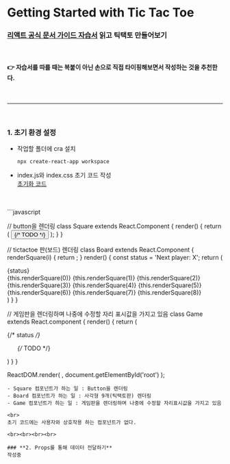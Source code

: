 # Getting Started with Tic Tac Toe

### [리액트 공식 문서 가이드 자습서](https://ko.reactjs.org/tutorial/tutorial.html) 읽고 틱택토 만들어보기
<br>

#### 👉 자습서를 따를 때는 복붙이 아닌 손으로 직접 타이핑해보면서 작성하는 것을 추천한다. 
<br>

---
<br>

### **1. 초기 환경 설정**
- 작업할 폴더에 cra 설치<br>

    ```npx create-react-app workspace```

- index.js와 index.css 초기 코드 작성<br> 
[초기화 코드](https://codepen.io/gaearon/pen/oWWQNa?editors=0010)
<br>
<br>
```javascript

// button을 렌더링
class Square extends React.Component {
  render() {
    return (
      <button className="square">
        {/* TODO */}
      </button>
    );
  }
}

// tictactoe 판(보드) 렌더링
class Board extends React.Component {
  renderSquare(i) {
    return <Square />;
  }
  render() {
    const status = 'Next player: X';
    return (
      <div>
        <div className="status">{status}</div>
        <div className="board-row">
          {this.renderSquare(0)}
          {this.renderSquare(1)}
          {this.renderSquare(2)}
        </div>
        <div className="board-row">
          {this.renderSquare(3)}
          {this.renderSquare(4)}
          {this.renderSquare(5)}
        </div>
        <div className="board-row">
          {this.renderSquare(6)}
          {this.renderSquare(7)}
          {this.renderSquare(8)}
        </div>
      </div>
    )
  }
}

// 게임판을 렌더링하며 나중에 수정할 자리 표시값을 가지고 있음
class Game extends React.component {
  render() {
    return (
      <div className="game">
        <div clasName="game-board">
          <Board/>
        </div>
        <div className="game-info">
        <div>{/* status */}</div>
        <ol>{/* TODO */}</ol>
        </div>
      </div>
    )
  }
}

ReactDOM.render(
  <Game />,
  document.getElementById('root')
);
```
- Square 컴포넌트가 하는 일 : Button을 렌더링
- Board 컴포넌트가 하는 일 : 사각형 9개(틱택토판) 렌더링
- Game 컴포넌트가 하는 일 : 게임판을 렌더링하며 나중에 수정할 자리표시값을 가지고 있음

<br>
초기 코드에는 사용자와 상호작용 하는 컴포넌트가 없다.

<br><br><br><br>

### **2. Props를 통해 데이터 전달하기**
작성중


